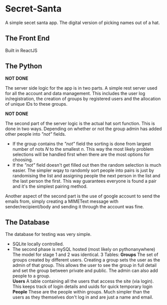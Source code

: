 # Secret-Santa
A simple secet santa app. The digital version of picking names out of a hat.

## The Front End

Built in ReactJS

## The Python
**NOT DONE**

The server side logic for the app is in two parts. A simple rest server used for all the account and data management. This includes the user log in/registration, the creation of groups by registered users and the allocation of unique IDs to these groups. 

**NOT DONE**

The second part of the server logic is the actual hat sort function.
This is done in two ways. Depending on whether or not the group admin has added other people into _"not"_ fields.

- If the group contains the _"not"_ field the sorting is done from largest number of nots _N_ to the smallest _n_. This way the most likely problem selections will be handled first when there are the most options for choosing.
- If the _"not"_ field doesn't get filled out then the random selection is much easier. The simpler wqay to randomly sort people into pairs is just by randomising the list and assigning people the next person in the list and the last person the first. This way guarantees everyone is found a pair and it's the simplest pairing method.


Another aspect of the second part is the use of google account to send the emails from, simply creating a MIMEText message with sender/recipient/body and sending it through the account was fine. 


## The Database
The database for testing was very simple. 

- SQLite locally controlled.
- The second phase is mySQL hosted (most likely on pythonanywhere)
The model for stage 1 and 2 was identical.
3 Tables:
    **Groups**
        The set of groups created by different users. Creating a group sets the user as the admin of that group. This allows the user to see the group in full detail and set the group between private and public. The admin can also add people to a group.  
    **Users**
        A table containing all the users that access the site (via login). This keeps track of login details and uuids for quick temporary login
    **People**
        These are the people within groups. Much simpler than the users as they themselves don't log in and are just a name and email.
        
